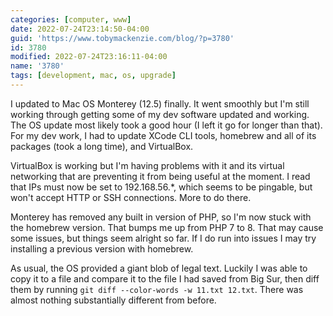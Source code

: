```yaml
---
categories: [computer, www]
date: 2022-07-24T23:14:50-04:00
guid: 'https://www.tobymackenzie.com/blog/?p=3780'
id: 3780
modified: 2022-07-24T23:16:11-04:00
name: '3780'
tags: [development, mac, os, upgrade]
---
```


I updated to Mac OS Monterey (12.5) finally.  It went smoothly but I'm still working through getting some of my dev software updated and working.<!--more-->  The OS update most likely took a good hour (I left it go for longer than that).  For my dev work, I had to update XCode CLI tools, homebrew and all of its packages (took a long time), and VirtualBox.

VirtualBox is working but I'm having problems with it and its virtual networking that are preventing it from being useful at the moment.  I read that IPs must now be set to 192.168.56.*, which seems to be pingable, but won't accept HTTP or SSH connections.  More to do there.

Monterey has removed any built in version of PHP, so I'm now stuck with the homebrew version.  That bumps me up from PHP 7 to 8.  That may cause some issues, but things seem alright so far.  If I do run into issues I may try installing a previous version with homebrew.

As usual, the OS provided a giant blob of legal text.  Luckily I was able to copy it to a file and compare it to the file I had saved from Big Sur, then diff them by running `git diff --color-words -w 11.txt 12.txt`.  There was almost nothing substantially different from before.
